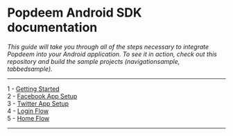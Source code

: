 # Popdeem Android SDK documentation

*This guide will take you through all of the steps necessary to integrate Popdeem into your Android application. To see it in action, check out this repository and build the sample projects (navigationsample, tabbedsample).*

---

1 - [Getting Started](getting_started.md "Getting Started")     
2 - [Facebook App Setup](facebook_app_setup.md "Facebook App Setup")       
3 - [Twitter App Setup](twitter_app_setup.md "Twitter App Setup")       
4 - [Login Flow](login_flow.md "Login Flow")       
5 - [Home Flow](home_flow.md "Home Flow")   

---
